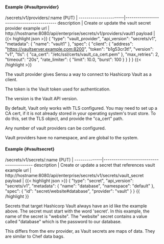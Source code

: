 #### Example {#vaultprovider}

/secrets/v1/providers/:name (PUT) |
-----------------------|-------------------------------------------
description            | Create or update the vault secret provider
example url            | http://hostname:8080/api/enterprise/secrets/v1/providers/vault1
payload                | {{< highlight json >}}
{
  "type": "vault_provider",
  "api_version": "secrets/v1",
  "metadata": {
    "name": "vault1"
  },
  "spec": {
    "client": {
      "address": "https://vaultserver.example.com:8200",
      "token": "b1g53cr3t!",
      "version": "v1",
      "tls": {
        "ca_cert": "/etc/ssl/certs/vault_ca_cert.pem"
      },
      "max_retries": 2,
      "timeout": "20s",
      "rate_limiter": {
        "limit": 10.0,
        "burst": 100
      }
    }
  }
}
{{< /highlight >}}

The vault provider gives Sensu a way to connect to Hashicorp Vault as a client.

The token is the Vault token used for authentication.

The version is the Vault API version.

By default, Vault only works with TLS configured. You may need to set up a CA cert, if it is not
already stored in your operating system's trust store. To do this, set the TLS object, and provide
the "ca_cert" path.

Any number of vault providers can be configured.

Vault providers have no namespace, and are global to the system.

#### Example {#vaultsecret}

/secrets/v1/secrets/:name (PUT) |
--------------|------------------------------------------
description   | Create or update a secret that references vault
example url   | http://hostname:8080/api/enterprise/secrets/v1/secrets/vault_secret
payload       | {{< highlight json >}}
{
  "type": "secret",
  "api_version": "secrets/v1",
  "metadata": {
    "name": "database",
    "namespace": "default"
  },
  "spec": {
    "id": "secret/website#database",
    "provider": "vault"
  }
}
{{ /highlight }}

Secrets that target Hashicorp Vault always have an id like the example above. The secret must start
with the word 'secret'. In this example, the name of the secret is "website". The "website" secret
contains a value called "database" which is the password to our database.

This differs from the env provider, as Vault secrets are maps of data. They are similar to Chef
data bags.
